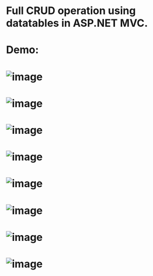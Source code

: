 # Full CRUD operation using datatables in ASP.NET MVC.
# Demo:

# ![image](https://user-images.githubusercontent.com/55732539/133240348-2a89f2b6-9810-426a-9bbf-ab476a020f64.png)

# ![image](https://user-images.githubusercontent.com/55732539/133240487-6a5d2c1d-2005-4f09-8574-f1d71536705b.png)

# ![image](https://user-images.githubusercontent.com/55732539/133240552-0bf4e097-0db9-475f-931f-83e43a1316ef.png)

# ![image](https://user-images.githubusercontent.com/55732539/133240745-d5b982b4-cb85-4053-85c3-4e85a83f98a6.png)

# ![image](https://user-images.githubusercontent.com/55732539/133240792-e8f90930-8a08-4af5-bad0-0f05504973b4.png)

# ![image](https://user-images.githubusercontent.com/55732539/133240844-f19854e0-6922-4f95-ad3b-cc0ec223df36.png)

# ![image](https://user-images.githubusercontent.com/55732539/133240892-ab62361a-459f-43e4-bd26-939ce127ad9f.png)

# ![image](https://user-images.githubusercontent.com/55732539/133240939-042277b5-1088-4632-bc7d-c6c457c7acf6.png)

